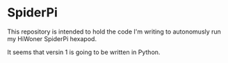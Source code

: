 # SpiderPi
This repository is intended to hold the code I'm writing to autonomusly run my HiWoner SpiderPi hexapod.

It seems that versin 1 is going to be written in Python.
